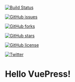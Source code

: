 [![Build Status](https://travis-ci.com/YKYK1K1/docs.svg?branch=master)](https://travis-ci.com/YKYK1K1/docs)

[![GitHub issues](https://img.shields.io/github/issues/YKYK1K1/docs)](https://github.com/YKYK1K1/docs/issues)

[![GitHub forks](https://img.shields.io/github/forks/YKYK1K1/docs)](https://github.com/YKYK1K1/docs/network)

[![GitHub stars](https://img.shields.io/github/stars/YKYK1K1/docs)](https://github.com/YKYK1K1/docs/stargazers)

[![GitHub license](https://img.shields.io/github/license/YKYK1K1/docs)](https://github.com/YKYK1K1/docs/blob/master/LICENSE)

[![Twitter](https://img.shields.io/twitter/url?style=social)](https://twitter.com/intent/tweet?text=Wow:&url=https%3A%2F%2Fgithub.com%2FYKYK1K1%2Fdocs)

# Hello VuePress! 
